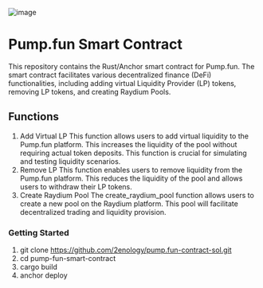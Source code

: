 ![image](https://github.com/user-attachments/assets/24c9250c-d456-4967-85b5-c0e0cce697a3)

# Pump.fun Smart Contract
This repository contains the Rust/Anchor smart contract for Pump.fun. The smart contract facilitates various decentralized finance (DeFi) functionalities, including adding virtual Liquidity Provider (LP) tokens, removing LP tokens, and creating Raydium Pools.

## Functions
1. Add Virtual LP
   This function allows users to add virtual liquidity to the Pump.fun platform. This increases the liquidity of the pool without requiring actual token deposits. This function is crucial for simulating and testing liquidity scenarios.
2. Remove LP
   This function enables users to remove liquidity from the Pump.fun platform. This reduces the liquidity of the pool and allows users to withdraw their LP tokens.
3. Create Raydium Pool
   The create_raydium_pool function allows users to create a new pool on the Raydium platform. This pool will facilitate decentralized trading and liquidity provision.

### Getting Started
1. git clone https://github.com/2enology/pump.fun-contract-sol.git
2. cd pump-fun-smart-contract
3. cargo build
4. anchor deploy
